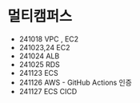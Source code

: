 # 멀티캠퍼스 

- 241018 VPC , EC2
- 241023,24 EC2
- 241024 ALB
- 241025 RDS
- 241123 ECS 
- 241126 AWS - GitHub Actions 인증
- 241127 ECS CICD 
